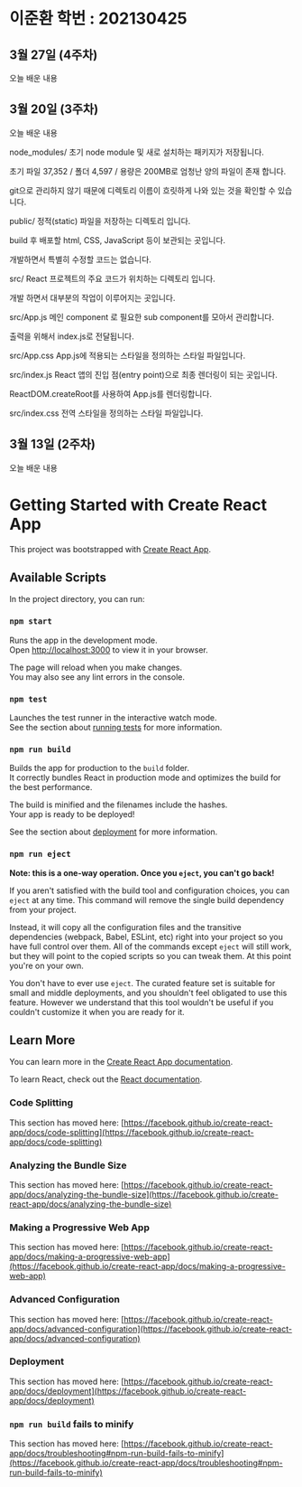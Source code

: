 # 이준환 학번 : 202130425

## 3월 27일 (4주차)
오늘 배운 내용


## 3월 20일 (3주차)
오늘 배운 내용

node_modules/
초기 node module 및 새로 설치하는 패키지가 저장됩니다.

초기 파일 37,352 / 폴더 4,597 / 용량은 200MB로 엄청난 양의 파일이 존재 합니다.

git으로 관리하지 않기 때문에 디렉토리 이름이 흐릿하게 나와 있는 것을 확인할 수 있습니다.

public/
정적(static) 파일을 저장하는 디렉토리 입니다.

build 후 배포할 html, CSS, JavaScript 등이 보관되는 곳입니다.

개발하면서 특별히 수정할 코드는 없습니다.

src/
React 프로젝트의 주요 코드가 위치하는 디렉토리 입니다.

개발 하면서 대부분의 작업이 이루어지는 곳입니다.

src/App.js
메인 component 로 필요한 sub component를 모아서 관리합니다.

출력을 위해서 index.js로 전달됩니다.

src/App.css
App.js에 적용되는 스타일을 정의하는 스타일 파일입니다.

src/index.js
React 앱의 진입 점(entry point)으로 최종 렌더링이 되는 곳입니다.

ReactDOM.createRoot를 사용하여 App.js를 렌더링합니다.

src/index.css
전역 스타일을 정의하는 스타일 파일입니다.




## 3월 13일 (2주차)
오늘 배운 내용


# Getting Started with Create React App

This project was bootstrapped with [Create React App](https://github.com/facebook/create-react-app).

## Available Scripts

In the project directory, you can run:

### `npm start`

Runs the app in the development mode.\
Open [http://localhost:3000](http://localhost:3000) to view it in your browser.

The page will reload when you make changes.\
You may also see any lint errors in the console.

### `npm test`

Launches the test runner in the interactive watch mode.\
See the section about [running tests](https://facebook.github.io/create-react-app/docs/running-tests) for more information.

### `npm run build`

Builds the app for production to the `build` folder.\
It correctly bundles React in production mode and optimizes the build for the best performance.

The build is minified and the filenames include the hashes.\
Your app is ready to be deployed!

See the section about [deployment](https://facebook.github.io/create-react-app/docs/deployment) for more information.

### `npm run eject`

**Note: this is a one-way operation. Once you `eject`, you can't go back!**

If you aren't satisfied with the build tool and configuration choices, you can `eject` at any time. This command will remove the single build dependency from your project.

Instead, it will copy all the configuration files and the transitive dependencies (webpack, Babel, ESLint, etc) right into your project so you have full control over them. All of the commands except `eject` will still work, but they will point to the copied scripts so you can tweak them. At this point you're on your own.

You don't have to ever use `eject`. The curated feature set is suitable for small and middle deployments, and you shouldn't feel obligated to use this feature. However we understand that this tool wouldn't be useful if you couldn't customize it when you are ready for it.

## Learn More

You can learn more in the [Create React App documentation](https://facebook.github.io/create-react-app/docs/getting-started).

To learn React, check out the [React documentation](https://reactjs.org/).

### Code Splitting

This section has moved here: [https://facebook.github.io/create-react-app/docs/code-splitting](https://facebook.github.io/create-react-app/docs/code-splitting)

### Analyzing the Bundle Size

This section has moved here: [https://facebook.github.io/create-react-app/docs/analyzing-the-bundle-size](https://facebook.github.io/create-react-app/docs/analyzing-the-bundle-size)

### Making a Progressive Web App

This section has moved here: [https://facebook.github.io/create-react-app/docs/making-a-progressive-web-app](https://facebook.github.io/create-react-app/docs/making-a-progressive-web-app)

### Advanced Configuration

This section has moved here: [https://facebook.github.io/create-react-app/docs/advanced-configuration](https://facebook.github.io/create-react-app/docs/advanced-configuration)

### Deployment

This section has moved here: [https://facebook.github.io/create-react-app/docs/deployment](https://facebook.github.io/create-react-app/docs/deployment)

### `npm run build` fails to minify

This section has moved here: [https://facebook.github.io/create-react-app/docs/troubleshooting#npm-run-build-fails-to-minify](https://facebook.github.io/create-react-app/docs/troubleshooting#npm-run-build-fails-to-minify)
